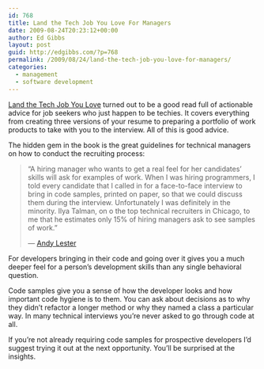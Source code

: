 ```yaml
---
id: 768
title: Land the Tech Job You Love For Managers
date: 2009-08-24T20:23:12+00:00
author: Ed Gibbs
layout: post
guid: http://edgibbs.com/?p=768
permalink: /2009/08/24/land-the-tech-job-you-love-for-managers/
categories:
  - management
  - software development
---
```

[Land the Tech Job You Love](http://www.pragprog.com/titles/algh/land-the-tech-job-you-love) turned out to be a good read full of actionable advice for job seekers who just happen to be techies. It covers everything from creating three versions of your resume to preparing a portfolio of work products to take with you to the interview. All of this is good advice.

The hidden gem in the book is the great guidelines for technical managers on how to conduct the recruiting process:

> &#8220;A hiring manager who wants to get a real feel for her candidates&#8217; skills will ask for examples of work. When I was hiring programmers, I told every candidate that I called in for a face-to-face interview to bring in code samples, printed on paper, so that we could discuss them during the interview. Unfortunately I was definitely in the minority. Ilya Talman, on o the top technical recruiters in Chicago, to me that he estimates only 15% of hiring managers ask to see samples of work.&#8221;
> 
> &#8212; [Andy Lester](http://theworkinggeek.com/) 

For developers bringing in their code and going over it gives you a much deeper feel for a person&#8217;s development skills than any single behavioral question. 

Code samples give you a sense of how the developer looks and how important code hygiene is to them. You can ask about decisions as to why they didn&#8217;t refactor a longer method or why they named a class a particular way. In many technical interviews you&#8217;re never asked to go through code at all.

If you&#8217;re not already requiring code samples for prospective developers I&#8217;d suggest trying it out at the next opportunity. You&#8217;ll be surprised at the insights.